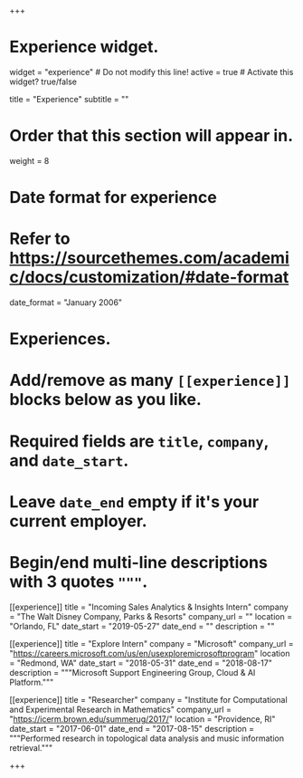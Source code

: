 +++
# Experience widget.
widget = "experience"  # Do not modify this line!
active = true  # Activate this widget? true/false

title = "Experience"
subtitle = ""

# Order that this section will appear in.
weight = 8

# Date format for experience
#   Refer to https://sourcethemes.com/academic/docs/customization/#date-format
date_format = "January 2006"

# Experiences.
#   Add/remove as many `[[experience]]` blocks below as you like.
#   Required fields are `title`, `company`, and `date_start`.
#   Leave `date_end` empty if it's your current employer.
#   Begin/end multi-line descriptions with 3 quotes `"""`.
[[experience]]
  title = "Incoming Sales Analytics & Insights Intern"
  company = "The Walt Disney Company, Parks & Resorts"
  company_url = ""
  location = "Orlando, FL"
  date_start = "2019-05-27"
  date_end = ""
  description = ""

[[experience]]
  title = "Explore Intern"
  company = "Microsoft"
  company_url = "https://careers.microsoft.com/us/en/usexploremicrosoftprogram"
  location = "Redmond, WA"
  date_start = "2018-05-31"
  date_end = "2018-08-17"
  description = """Microsoft Support Engineering Group, Cloud & AI Platform."""
  
[[experience]]
  title = "Researcher"
  company = "Institute for Computational and Experimental Research in Mathematics"
  company_url = "https://icerm.brown.edu/summerug/2017/"
  location = "Providence, RI"
  date_start = "2017-06-01"
  date_end = "2017-08-15"
  description = """Performed research in topological data analysis and music information retrieval."""

+++
